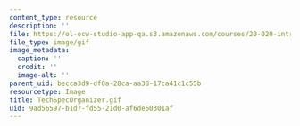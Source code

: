 ```yaml
---
content_type: resource
description: ''
file: https://ol-ocw-studio-app-qa.s3.amazonaws.com/courses/20-020-introduction-to-biological-engineering-design-spring-2009/9ad56597b1d7fd5521d0af6de60301af_TechSpecOrganizer.gif
file_type: image/gif
image_metadata:
  caption: ''
  credit: ''
  image-alt: ''
parent_uid: becca3d9-df0a-28ca-aa38-17ca41c1c55b
resourcetype: Image
title: TechSpecOrganizer.gif
uid: 9ad56597-b1d7-fd55-21d0-af6de60301af
---
```

